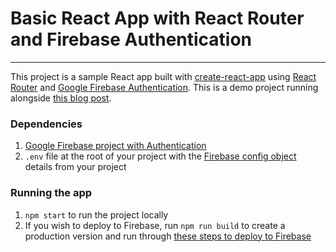 # Basic React App with React Router and Firebase Authentication
----

This project is a sample React app built with [create-react-app](https://create-react-app.dev/) using [React Router](https://reactrouter.com/web/guides/quick-start) and [Google Firebase Authentication](https://firebase.google.com/docs/auth).  This is a demo project running alongside [this blog post](https://gideonbrimleaf.github.io/2020/07/14/passing-props-to-protected-react-components.html). 

### Dependencies

1. [Google Firebase project with Authentication](https://firebase.google.com/docs/auth)
2. ```.env``` file at the root of your project with the [Firebase config object](https://firebase.google.com/docs/web/setup#config-object) details from your project

### Running the app

1. ```npm start``` to run the project locally
2. If you wish to deploy to Firebase, run ```npm run build``` to create a production version and run through [these steps to deploy to Firebase](https://firebase.google.com/docs/web/setup#install-cli-deploy)